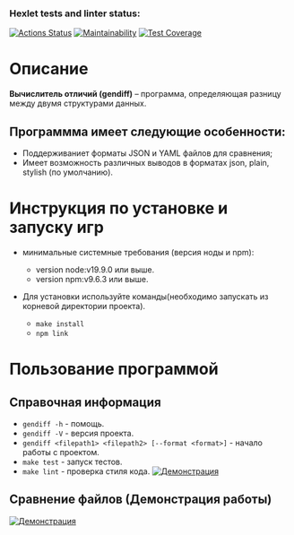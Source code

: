### Hexlet tests and linter status:
[![Actions Status](https://github.com/Zuy6/frontend-project-46/actions/workflows/hexlet-check.yml/badge.svg)](https://github.com/Zuy6/frontend-project-46/actions)
[![Maintainability](https://api.codeclimate.com/v1/badges/61c12de62f218256b95f/maintainability)](https://codeclimate.com/github/Zuy6/frontend-project-46/maintainability)
[![Test Coverage](https://api.codeclimate.com/v1/badges/61c12de62f218256b95f/test_coverage)](https://codeclimate.com/github/Zuy6/frontend-project-46/test_coverage)

# Описание

**Вычислитель отличий (gendiff)** – программа, определяющая разницу между двумя структурами данных.

## Программма имеет следующие особенности:
- Поддерживаниет форматы JSON и YAML файлов для сравнения;
- Имеет возможность различных выводов в форматах json, plain, stylish (по умолчанию).

# Инструкция по установке и запуску игр

- минимальные системные требования (версия ноды и npm):
    - version node:v19.9.0 или выше.
    - version npm:v9.6.3 или выше.

- Для установки используйте команды(необходимо запускать из корневой директории проекта).
    - ```make install```
    - ```npm link```

# Пользование программой

## Справочная информация
- `gendiff -h` - помощь.
- `gendiff -V` - версия проекта.
- `gendiff <filepath1> <filepath2> [--format <format>]` - начало работы с проектом.
- `make test` - запуск тестов.
- `make lint` - проверка стиля кода.
[![Демонстрация](https://asciinema.org/a/1CJ8zzKO7n6bHxh7O2YV4Rc2V.svg)](https://asciinema.org/a/1CJ8zzKO7n6bHxh7O2YV4Rc2V)

## Сравнение файлов (Демонстрация работы)
[![Демонстрация](https://asciinema.org/a/Mx0t0FNVZHsDoJCHBwgH2KmQK.svg)](https://asciinema.org/a/Mx0t0FNVZHsDoJCHBwgH2KmQK)